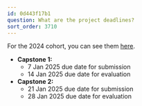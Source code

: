 ```yaml
---
id: 0d443f17b1
question: What are the project deadlines?
sort_order: 3710
---
```


For the 2024 cohort, you can see them [here](https://courses.datatalks.club/ml-zoomcamp-2024/).

- **Capstone 1:**
  - 7 Jan 2025 due date for submission
  - 14 Jan 2025 due date for evaluation
- **Capstone 2:**
  - 21 Jan 2025 due date for submission
  - 28 Jan 2025 due date for evaluation